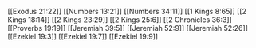 [[Exodus 21:22]]
[[Numbers 13:21]]
[[Numbers 34:11]]
[[1 Kings 8:65]]
[[2 Kings 18:14]]
[[2 Kings 23:29]]
[[2 Kings 25:6]]
[[2 Chronicles 36:3]]
[[Proverbs 19:19]]
[[Jeremiah 39:5]]
[[Jeremiah 52:9]]
[[Jeremiah 52:26]]
[[Ezekiel 19:3]]
[[Ezekiel 19:7]]
[[Ezekiel 19:9]]
